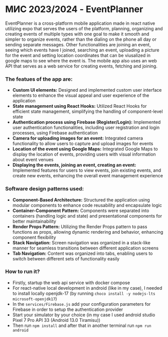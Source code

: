 # МИС 2023/2024 - EventPlanner
EventPlanner is a cross-platform mobile application made in react native utilizing expo that serves the users of the platform, planning, organizing and creating events of multiple types with one goal to make it smooth and simpler to organize events, rather than the dialing on the phone all day or sending separate messages. Other functionalities are joining an event, seeing which events have I joined, searching an event, uploading a picture for the event and setting location coordinates that can be viusalized in google maps to see where the event is. The mobile app also uses an web API that serves as a web service for creating events, fetching and joining.

<h3>The featues of the app are:</h3>
<ul>
  <li><strong>Custom UI elements:</strong> Designed and implemented custom user interface elements to enhance the visual appeal and user experience of the application</li>
  <li><strong>State management using React Hooks:</strong> Utilized React Hooks for efficient state management, simplifying the handling of component-level state</li>
  <li><strong>Authentication process using Firebase (Register/Login):</strong> Implemented user authentication functionalities, including user registration and login processes, using Firebase authentication</li>
  <li><strong>Camera for uploading images for an event:</strong> Integrated camera functionality to allow users to capture and upload images for events</li>
  <li><strong>Location of the event using Google Maps:</strong> Integrated Google Maps to display the location of events, providing users with visual information about event venues</li>
  <li><strong>Displaying the events, joining an event, creating an event:</strong> Implemented features for users to view events, join existing events, and create new events, enhancing the overall event management experience</li>
</ul>

<h3>Software design patterns used:</h3>
<ul>
  <li><strong>Component-Based Architecture:</strong> Structured the application using modular components to enhance code reusability and encapsulate logic</li>
  <li><strong>Container-Component Pattern:</strong> Components were separated into containers (handling logic and state) and presentational components for better maintainability</li>
  <li><strong>Render Props Pattern:</strong> Utilizing the Render Props pattern to pass functions as props, allowing dynamic rendering and behavior, enhancing component flexibility</li>
  <li><strong>Stack Navigation:</strong> Screen navigation was organized in a stack-like manner for seamless transitions between different application screens</li>
  <li><strong>Tab Navigation:</strong> Content was organized into tabs, enabling users to switch between different sets of functionality easily</li>
</ul>

<h3>How to run it?</h3>
<ul>
  <li>Firstly, startup the web api service with docker compose</li>
  <li>For react-native local development in android (like in my case), I needed to install locally openjdk-17 (by running <code>choco install -y nodejs-lts microsoft-openjdk17</code>)</li>
  <li>In the <code>services/Firebase.js</code> add your configuration parameters for Firebase in order to setup the authentication provider</li>
  <li>Start your simulator by your choice (in my case I used android studio Pixel 7 Pro API 33 (Android 13.0 Tiramisu))</li>
  <li>Then run <code>npm install</code> and after that in another terminal run <code>npm run android</code></li>
</ul>



